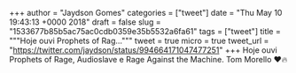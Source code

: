 
+++
author = "Jaydson Gomes"
categories = ["tweet"]
date = "Thu May 10 19:43:13 +0000 2018"
draft = false
slug = "1533677b85b5ac75ac0cdb0359e35b5532a6fa61"
tags = ["tweet"]
title = """Hoje ouvi Prophets of Rag..."""
tweet = true
micro = true
tweet_url = "https://twitter.com/jaydson/status/994664171047477251"
+++
Hoje ouvi Prophets of Rage, Audioslave e Rage Against the Machine.
Tom Morello ❤️🔥
